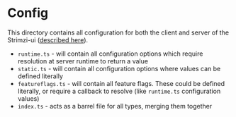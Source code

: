 # Config

This directory contains all configuration for both the client and server of the Strimzi-ui ([described here](../docs/Architecture.md#configuration-and-feature-flagging)).

- `runtime.ts` - will contain all configuration options which require resolution at server runtime to return a value
- `static.ts` - will contain all configuration options where values can be defined literally
- `featureflags.ts` - will contain all feature flags. These could be defined literally, or require a callback to resolve (like `runtime.ts` configuration values)
- `index.ts` - acts as a barrel file for all types, merging them together

